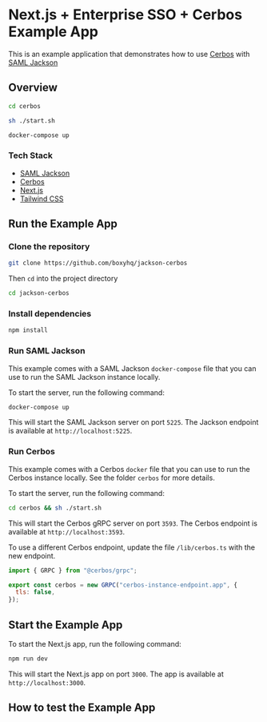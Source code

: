 # Next.js + Enterprise SSO + Cerbos Example App

This is an example application that demonstrates how to use [Cerbos](https://cerbos.dev) with [SAML Jackson](https://boxyhq.com/docs/jackson/overview)

## Overview

```bash
cd cerbos
```

```bash
sh ./start.sh
```

```bash
docker-compose up
```

### Tech Stack

- [SAML Jackson](https://boxyhq.com/docs/jackson/overview)
- [Cerbos](https://cerbos.dev)
- [Next.js](https://nextjs.org)
- [Tailwind CSS](https://tailwindcss.com)

## Run the Example App

### Clone the repository

```bash
git clone https://github.com/boxyhq/jackson-cerbos
```

Then `cd` into the project directory

```bash
cd jackson-cerbos
```

### Install dependencies

```bash
npm install
```

### Run SAML Jackson

This example comes with a SAML Jackson `docker-compose` file that you can use to run the SAML Jackson instance locally.

To start the server, run the following command:

```bash
docker-compose up
```

This will start the SAML Jackson server on port `5225`. The Jackson endpoint is available at `http://localhost:5225`.

### Run Cerbos

This example comes with a Cerbos `docker` file that you can use to run the Cerbos instance locally. See the folder `cerbos` for more details.

To start the server, run the following command:

```bash
cd cerbos && sh ./start.sh
```

This will start the Cerbos gRPC server on port `3593`. The Cerbos endpoint is available at `http://localhost:3593`.

To use a different Cerbos endpoint, update the file `/lib/cerbos.ts` with the new endpoint.

```javascript
import { GRPC } from "@cerbos/grpc";

export const cerbos = new GRPC("cerbos-instance-endpoint.app", {
  tls: false,
});
```

## Start the Example App

To start the Next.js app, run the following command:

```bash
npm run dev
```

This will start the Next.js app on port `3000`. The app is available at `http://localhost:3000`.

## How to test the Example App

